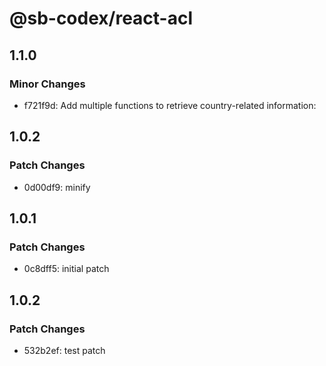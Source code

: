 # @sb-codex/react-acl

## 1.1.0

### Minor Changes

- f721f9d: Add multiple functions to retrieve country-related information:

## 1.0.2

### Patch Changes

- 0d00df9: minify

## 1.0.1

### Patch Changes

- 0c8dff5: initial patch

## 1.0.2

### Patch Changes

- 532b2ef: test patch
